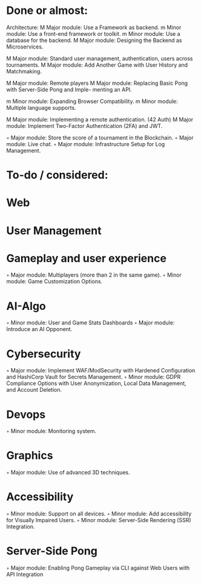 # Done or almost:
Architecture:
M Major module: Use a Framework as backend.
m Minor module: Use a front-end framework or toolkit.
m Minor module: Use a database for the backend.
M Major module: Designing the Backend as Microservices.

M Major module: Standard user management, authentication, users across
tournaments.
M Major module: Add Another Game with User History and Matchmaking.

M Major module: Remote players
M Major module: Replacing Basic Pong with Server-Side Pong and Imple-
menting an API.

m Minor module: Expanding Browser Compatibility.
m Minor module: Multiple language supports.

M Major module: Implementing a remote authentication. (42 Auth)
M Major module: Implement Two-Factor Authentication (2FA) and JWT.

◦ Major module: Store the score of a tournament in the Blockchain.
◦ Major module: Live chat.
◦ Major module: Infrastructure Setup for Log Management.

# To-do / considered:




# Web

# User Management

# Gameplay and user experience
◦ Major module: Multiplayers (more than 2 in the same game).
◦ Minor module: Game Customization Options.

# AI-Algo
◦ Minor module: User and Game Stats Dashboards
◦ Major module: Introduce an AI Opponent.

# Cybersecurity
◦ Major module: Implement WAF/ModSecurity with Hardened Configuration
and HashiCorp Vault for Secrets Management.
◦ Minor module: GDPR Compliance Options with User Anonymization, Local
Data Management, and Account Deletion.

# Devops
◦ Minor module: Monitoring system.

# Graphics
◦ Major module: Use of advanced 3D techniques.

# Accessibility
◦ Minor module: Support on all devices.
◦ Minor module: Add accessibility for Visually Impaired Users.
◦ Minor module: Server-Side Rendering (SSR) Integration.

# Server-Side Pong
◦ Major module: Enabling Pong Gameplay via CLI against Web Users with
API Integration